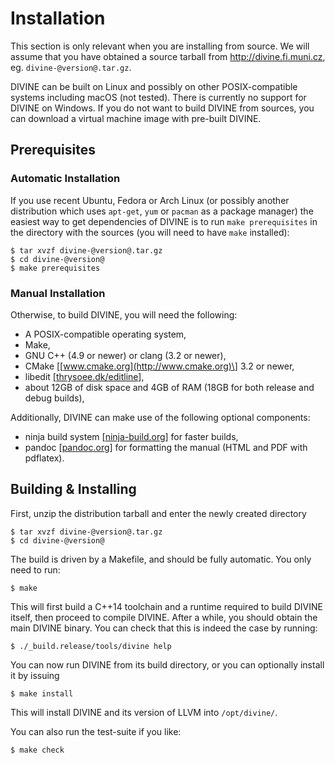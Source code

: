 Installation
============

This section is only relevant when you are installing from source.  We will
assume that you have obtained a source tarball from <http://divine.fi.muni.cz>,
eg. `divine-@version@.tar.gz`.

DIVINE can be built on Linux and possibly on other POSIX-compatible systems
including macOS (not tested). There is currently no support for DIVINE on
Windows. If you do not want to build DIVINE from sources, you can download a
virtual machine image with pre-built DIVINE.

Prerequisites
-------------

### Automatic Installation

If you use recent Ubuntu, Fedora or Arch Linux (or possibly another distribution
which uses `apt-get`, `yum` or `pacman` as a package manager) the easiest way to
get dependencies of DIVINE is to run `make prerequisites` in the directory with
the sources (you will need to have `make` installed):

```{.bash}
$ tar xvzf divine-@version@.tar.gz
$ cd divine-@version@
$ make prerequisites
```

### Manual Installation

Otherwise, to build DIVINE, you will need the following:

* A POSIX-compatible operating system,
* Make,
* GNU C++ (4.9 or newer) or clang (3.2 or newer),
* CMake \[[www.cmake.org](http://www.cmake.org)\] 3.2 or newer,
* libedit \[[thrysoee.dk/editline](http://thrysoee.dk/editline/)\],
* about 12GB of disk space and 4GB of RAM (18GB for both release and debug
  builds),

Additionally, DIVINE can make use of the following optional components:

* ninja build system \[[ninja-build.org](https://ninja-build.org)\] for faster
  builds,
* pandoc \[[pandoc.org](http://pandoc.org)\] for formatting the manual (HTML
  and PDF with pdflatex).

Building & Installing
---------------------

First, unzip the distribution tarball and enter the newly created directory

    $ tar xvzf divine-@version@.tar.gz
    $ cd divine-@version@

The build is driven by a Makefile, and should be fully automatic. You only need
to run:

    $ make

This will first build a C++14 toolchain and a runtime required to build DIVINE
itself, then proceed to compile DIVINE. After a while, you should obtain the
main DIVINE binary. You can check that this is indeed the case by running:

    $ ./_build.release/tools/divine help

You can now run DIVINE from its build directory, or you can optionally install
it by issuing

    $ make install

This will install DIVINE and its version of LLVM into `/opt/divine/`.

You can also run the test-suite if you like:

    $ make check

